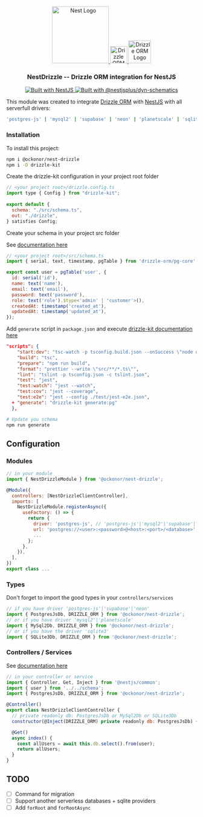 <h1 align="center"></h1>

<div align="center">
  <a href="http://nestjs.com/" target="_blank">
    <img src="https://nestjs.com/img/logo_text.svg" width="150" alt="Nest Logo" />
    <img src="https://upload.wikimedia.org/wikipedia/commons/thumb/9/9e/Plus_symbol.svg/500px-Plus_symbol.svg.png" alt="Drizzle ORM Logo" width=45>
    <img src="https://images.opencollective.com/drizzle-orm/9405e48/logo/256.png" alt="Drizzle ORM Logo" width=60>
  </a>
</div>

<h3 align="center">NestDrizzle -- Drizzle ORM integration for NestJS</h3>

<div align="center">
  <a href="https://nestjs.com" target="_blank">
    <img src="https://img.shields.io/badge/built%20with-NestJs-red.svg" alt="Built with NestJS">
  </a>
  <a href="https://github.com/nestjsplus/dyn-schematics" target="_blank">
    <img src="https://img.shields.io/badge/Built%20with-%40nestjsplus%2Fdyn--schematics-brightgreen" alt="Built with @nestjsplus/dyn-schematics">
  </a>
</div>

This module was created to integrate [Drizzle ORM](https://orm.drizzle.team/) with [NestJS](https://nestjs.com) with all serverfull drivers:
```bash
'postgres-js' | 'mysql2' | 'supabase' | 'neon' | 'planetscale' | 'sqlite3'
```
### Installation

To install this project:

```bash
npm i @ockonor/nest-drizzle 
npm i -D drizzle-kit
```

Create the drizzle-kit configuration in your project root folder
```js
// <your project root>/drizzle.config.ts
import type { Config } from "drizzle-kit";
 
export default {
  schema: "./src/schema.ts",
  out: "./drizzle",
} satisfies Config;
```

Create your schema in your project src folder

See [documentation here](https://orm.drizzle.team/docs/schemas)
```js
// <your project root>/src/schema.ts
import { serial, text, timestamp, pgTable } from 'drizzle-orm/pg-core';

export const user = pgTable('user', {
  id: serial('id'),
  name: text('name'),
  email: text('email'),
  password: text('password'),
  role: text('role').$type<'admin' | 'customer'>(),
  createdAt: timestamp('created_at'),
  updatedAt: timestamp('updated_at'),
});
```
Add `generate` script in `package.json` and execute [drizzle-kit documentation here](https://orm.drizzle.team/kit-docs/overview)
```json
"scripts": {
    "start:dev": "tsc-watch -p tsconfig.build.json --onSuccess \"node dist/main.js\"",
    "build": "tsc",
    "prepare": "npm run build",
    "format": "prettier --write \"src/**/*.ts\"",
    "lint": "tslint -p tsconfig.json -c tslint.json",
    "test": "jest",
    "test:watch": "jest --watch",
    "test:cov": "jest --coverage",
    "test:e2e": "jest --config ./test/jest-e2e.json",
  + "generate": "drizzle-kit generate:pg"
  },
```
``` bash
# Update you schema
npm run generate
```

## Configuration

### Modules
```js
// in your module
import { NestDrizzleModule } from '@ockonor/nest-drizzle';

@Module({
  controllers: [NestDrizzleClientController],
  imports: [
    NestDrizzleModule.registerAsync({
      useFactory: () => {
        return {
          driver: 'postgres-js', // 'postgres-js'|'mysql2'|'supabase'|'neon'|'planetscale' |'sqlite3'
          url: 'postgres://<user>:<password>@<host>:<port>/<database>', // postgres://<user>:<password>@<host>:<port>/<database>, ./<your file>.sqlite
          ...
        };
      },
    }),
  ],
})
export class ...
```
### Types
Don't forget to import the good types in your `controllers/services`
```js
// if you have driver 'postgres-js'|'supabase'|'neon'
import { PostgresJsDb, DRIZZLE_ORM } from '@ockonor/nest-drizzle';
// or if you have driver 'mysql2'|'planetscale'
import { MySql2Db, DRIZZLE_ORM } from '@ockonor/nest-drizzle';
// or if you have the driver 'sqlite3'
import { SQLite3Db, DRIZZLE_ORM } from '@ockonor/nest-drizzle';

```
### Controllers / Services
See [documentation here](https://orm.drizzle.team/docs/crud)

```js
// in your controller or service
import { Controller, Get, Inject } from '@nestjs/common';
import { user } from '../../schema';
import { PostgresJsDb, DRIZZLE_ORM } from '@ockonor/nest-drizzle';

@Controller()
export class NestDrizzleClientController {
  // private readonly db: PostgresJsDb or MySql2Db or SQLite3Db
  constructor(@Inject(DRIZZLE_ORM) private readonly db: PostgresJsDb) {}

  @Get()
  async index() {
    const allUsers = await this.db.select().from(user);
    return allUsers;
  }
}
```

## TODO

- [ ] Command for migration
- [ ] Support another serverless databases + sqlite providers
- [ ] Add `forRoot` and `forRootAsync`
